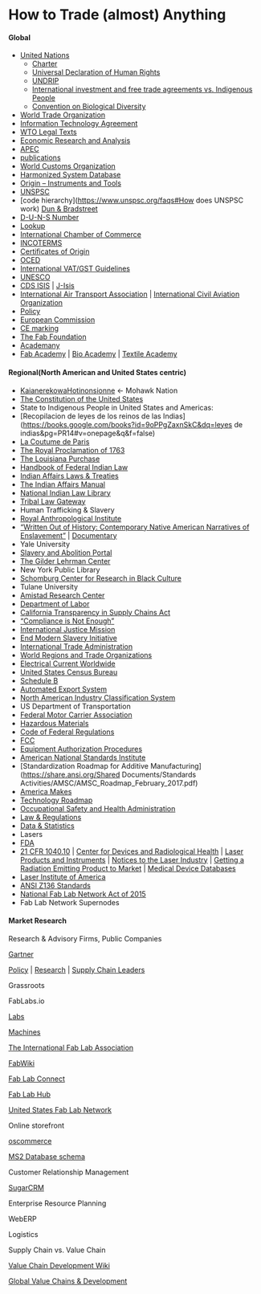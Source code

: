 # **How to Trade \(almost\) Anything**

#### **Global**

* [United Nations](http://www.un.org/en/index.html)
  * [Charter](http://www.un.org/en/charter-united-nations/index.html)
  * [Universal Declaration of Human Rights](http://www.un.org/en/universal-declaration-human-rights/index.html)
  * [UNDRIP](https://www.un.org/development/desa/indigenouspeoples/declaration-on-the-rights-of-indigenous-peoples.html)
  * [International investment and free trade agreements vs. Indigenous People](https://www.culturalsurvival.org/sites/default/files/media/report_on_investments_vtc_1.pdf)
  * [Convention on Biological Diversity](https://www.cbd.int/convention/text/default.shtml)
* [World Trade Organization](https://www.wto.org/)
* [Information Technology Agreement](https://www.wto.org/english/tratop_e/inftec_e/inftec_e.htm#top)
* [WTO Legal Texts](https://www.wto.org/english/docs_e/legal_e/legal_e.htm)
* [Economic Research and Analysis](https://www.wto.org/english/res_e/reser_e/reser_e.htm)
* [APEC](https://www.apec.org/)
* [publications](http://publications.apec.org/)
* [World Customs Organization](http://www.wcoomd.org/en.aspx)
* [Harmonized System Database](http://www.wcoomd.org/en/online-services/hs-online.aspx)
* [Origin – Instruments and Tools](http://www.wcoomd.org/en/topics/origin/instrument-and-tools.aspx)
* [UNSPSC](https://www.unspsc.org/)
* [code hierarchy](https://www.unspsc.org/faqs#How does UNSPSC work) [Dun & Bradstreet](http://www.dnb.com/about-us/company/history.html)
* [D-U-N-S Number](http://www.dnb.com/duns-number.html)
* [Lookup](http://www.dnb.com/duns-number/lookup.html)
* [International Chamber of Commerce](https://iccwbo.org/)
* [INCOTERMS](https://iccwbo.org/resources-for-business/incoterms-rules/)
* [Certificates of Origin](https://iccwbo.org/resources-for-business/certificates-of-origin/)
* [OCED](http://www.oecd.org/about/)
* [International VAT/GST Guidelines](http://www.oecd.org/ctp/consumption/international-vat-gst-guidelines.htm)
* [UNESCO](http://en.unesco.org/)
* [CDS ISIS](http://portal.unesco.org/ci/en/ev.php-URL_ID=2071&URL_DO=DO_TOPIC&URL_SECTION=201.html) \| [J-Isis](https://kenai.com/projects/j-isis)
* [International Air Transport Association](http://www.iata.org/about/pages/index.aspx) \| [International Civil Aviation Organization](http://www.icao.int/Pages/default.aspx)
* [Policy](http://www.iata.org/policy/Pages/default.aspx)
* [European Commission](https://ec.europa.eu/commission/index_en)
* [CE marking](http://ec.europa.eu/growth/single-market/ce-marking/)
* [The Fab Foundation](http://www.fabfoundation.org/)
* [Academany](http://docs.academany.org/)
* [Fab Academy](http://fabacademy.org/) \| [Bio Academy](http://bio.academany.org/) \| [Textile Academy](http://fabtextiles.org/tag/academany/)

#### **Regional\(North American and United States centric\)**

* [Kaianerekowa](http://www.ganienkeh.net/thelaw.html)[Hotinonsionne](http://www.ganienkeh.net/thelaw.html) ← Mohawk Nation
* [The Constitution of the United States](https://www.archives.gov/founding-docs/constitution-transcript)
* State to Indigenous People in United States and Americas:
* [Recopilacion de leyes de los reinos de las Indias](https://books.google.com/books?id=9oPPgZaxnSkC&dq=leyes de indias&pg=PR14#v=onepage&q&f=false)
* [La Coutume de Paris](http://www.jstor.org/stable/4232727)
* [The Royal Proclamation of 1763](http://www.ushistory.org/us/9a.asp)
* [The Louisiana Purchase](https://www.archives.gov/exhibits/american_originals/louistxt.html)
* [Handbook of Federal Indian Law](http://thorpe.ou.edu/cohen.html)
* [Indian Affairs Laws & Treaties](http://digital.library.okstate.edu/Kappler/)
* [The Indian Affairs Manual](https://www.bia.gov/WhatWeDo/Knowledge/Directives/IAM/index.htm)
* [National Indian Law Library](http://www.narf.org/nill/index.html)
* [Tribal Law Gateway](http://www.narf.org/nill/triballaw/index.html)
* Human Trafficking & Slavery
* [Royal Anthropological Institute](https://www.therai.org.uk/)
* [“](http://www.academia.edu/323423/Written_Out_of_History_Contemporary_Native_American_Narratives_of_Enslavement)[Written Out of History: Contemporary Native American Narratives of Enslavement”](http://www.academia.edu/323423/Written_Out_of_History_Contemporary_Native_American_Narratives_of_Enslavement) \| [Documentary](http://www.simolab-creativeav.co.uk/portfolio/item/written-out-of-history/)
* Yale University
* [Slavery and Abolition Portal](http://slavery.yale.edu/about/methodology)
* [The Gilder Lehrman Center](http://glc.yale.edu/)
* New York Public Library
* [Schomburg Center for Research in Black Culture](https://www.nypl.org/locations/schomburg)
* Tulane University
* [Amistad Research Center](http://www.amistadresearchcenter.org/)
* [Department of Labor](https://www.dol.gov/)
* [California Transparency in Supply Chains Act](https://www.dol.gov/ilab/child-forced-labor/California-Transparency-in-Supply-Chains-Act.htm)
* [“](http://www.verite.org/wp-content/uploads/2016/11/VTE_WhitePaper_California_Bill657FINAL5.pdf)[Compliance is Not Enough](http://www.verite.org/wp-content/uploads/2016/11/VTE_WhitePaper_California_Bill657FINAL5.pdf)[”](http://www.verite.org/wp-content/uploads/2016/11/VTE_WhitePaper_California_Bill657FINAL5.pdf)
* [International Justice Mission](https://www.ijm.org/who-we-are)
* [End Modern Slavery Initiative](https://freedomcommons.ijm.org/action-alert/end-modern-slavery-initiative)
* [International Trade Administration](http://trade.gov/)
* [World Regions and Trade Organizations](http://www.trade.gov/mas/ian/referenceinfo/tg_ian_001874.asp)
* [Electrical Current Worldwide](http://www.trade.gov/mas/ian/ECW/all.html)
* [United States Census Bureau](https://www.census.gov/foreign-trade/index.html)
* [Schedule B](https://www.census.gov/foreign-trade/schedules/b/index.html)
* [Automated Export System](https://www.census.gov/foreign-trade/aes/index.html)
* [North American Industry Classification System](https://www.census.gov/eos/www/naics/)
* US Department of Transportation
* [Federal Motor Carrier Association](https://www.fmcsa.dot.gov/)
* [Hazardous Materials](https://www.fmcsa.dot.gov/regulations/hazardous-materials)
* [Code of Federal Regulations](http://www.ecfr.gov/cgi-bin/ECFR?page=browse)
* [FCC](https://www.fcc.gov/about/overview)
* [Equipment Authorization Procedures](https://www.fcc.gov/general/equipment-authorization-procedures)
* [American National Standards Institute](https://www.ansi.org/)
* [Standardization Roadmap for Additive Manufacturing](https://share.ansi.org/Shared Documents/Standards Activities/AMSC/AMSC_Roadmap_February_2017.pdf)
* [America Makes](https://www.americamakes.us/)
* [Technology Roadmap](https://www.americamakes.us/images/publicdocs/America_Makes_Technology_Roadmap_v2_PUBLIC_080415.pdf)
* [Occupational Safety and Health Administration](https://www.osha.gov/)
* [Law & Regulations](https://www.osha.gov/law-regs.html)
* [Data & Statistics](https://www.osha.gov/oshstats/index.html)
* Lasers
* [FDA](https://www.fda.gov/)
* [21 CFR 1040.10](http://www.ecfr.gov/cgi-bin/text-idx?SID=a7dc438db21026b83a4cfd2ce86848d6&mc=true&node=se21.8.1040_110&rgn=div8) \| [Center for Devices and Radiological Health](https://www.fda.gov/AboutFDA/CentersOffices/OfficeofMedicalProductsandTobacco/CDRH/) \| [Laser Products and Instruments](https://www.fda.gov/radiation-emittingproducts/radiationemittingproductsandprocedures/homebusinessandentertainment/laserproductsandinstruments/default.htm) \| [Notices to the Laser Industry](https://www.fda.gov/Radiation-EmittingProducts/RadiationEmittingProductsandProcedures/HomeBusinessandEntertainment/LaserProductsandInstruments/ucm116422.htm) \| [Getting a Radiation Emitting Product to Market](https://www.fda.gov/Radiation-EmittingProducts/ElectronicProductRadiationControlProgram/GettingaProducttoMarket/default.htm) \| [Medical Device Databases](https://www.fda.gov/MedicalDevices/DeviceRegulationandGuidance/Databases/default.htm)
* [Laser Institute of America](https://www.lia.org/)
* [ANSI Z136 Standards](https://www.lia.org/publications/ansi)
* [National Fab Lab Network Act of 2015](https://www.congress.gov/bill/114th-congress/house-bill/1622)
* Fab Lab Network Supernodes

#### **Market Research**

Research & Advisory Firms, Public Companies

[Gartner](http://www.gartner.com/technology/about.jsp)

[Policy](http://www.gartner.com/technology/about/policies/guidelines_ov.jsp) \| [Research](http://www.gartner.com/technology/research.jsp) \| [Supply Chain Leaders](http://www.gartner.com/imagesrv/pdf/gartner_eup_supplychainleaders_productcard.pdf)

Grassroots

FabLabs.io

[Labs](https://www.fablabs.io/labs)

[Machines](https://www.fablabs.io/machines)

[The International Fab Lab Association](http://empty-ice-3260.herokuapp.com/)

[FabWiki](http://wiki.fablab.is/wiki/Main_Page)

[Fab Lab Connect](http://www.fablabconnect.com/)

[Fab Lab Hub](http://fablabhub.org/)

[United States Fab Lab Network](http://usfln.org/)

Online storefront

[oscommerce](https://www.oscommerce.com/)

[MS2 Database schema](http://addons.oscommerce.com/info/3853)

Customer Relationship Management

[SugarCRM](https://www.sugarcrm.com/)

Enterprise Resource Planning

WebERP

Logistics

Supply Chain vs. Value Chain

[Value Chain Development Wiki](https://www.microlinks.org/good-practice-center/value-chain-wiki)

[Global Value Chains & Development](http://www.cggc.duke.edu/projects/gvc.php)

 

